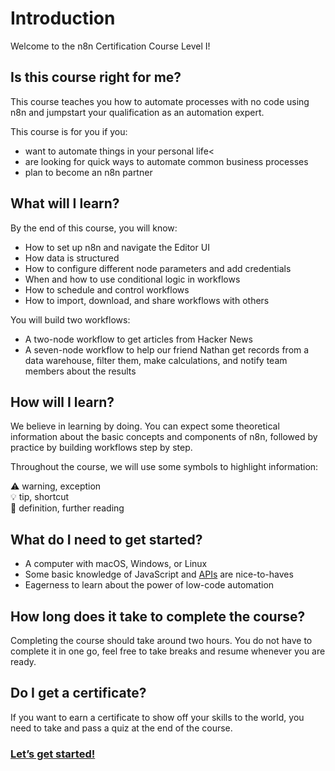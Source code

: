 # Introduction

Welcome to the n8n Certification Course Level I!

## Is this course right for me?
This course teaches you how to automate processes with no code using n8n and jumpstart your qualification as an automation expert.

This course is for you if you:
- want to automate things in your personal life<
- are looking for quick ways to automate common business processes
- plan to become an n8n partner


## What will I learn?

By the end of this course, you will know:
- How to set up n8n and navigate the Editor UI
- How data is structured
- How to configure different node parameters and add credentials
- When and how to use conditional logic in workflows
- How to schedule and control workflows
- How to import, download, and share workflows with others

You will build two workflows:
- A two-node workflow to get articles from Hacker News
- A seven-node workflow to help our friend Nathan get records from a data warehouse, filter them, make calculations, and notify team members about the results

## How will I learn?

We believe in learning by doing. You can expect some theoretical information about the basic concepts and components of n8n, followed by practice by building workflows step by step.

Throughout the course, we will use some symbols to highlight information:<br/>

⚠️ warning, exception<br/>
💡 tip, shortcut<br/>
📖 definition, further reading<br/>

## What do I need to get started?

- A computer with macOS, Windows, or Linux
- Some basic knowledge of JavaScript and [APIs](https://n8n.io/blog/what-are-apis-how-to-use-them-with-no-code/) are nice-to-haves
- Eagerness to learn about the power of low-code automation

## How long does it take to complete the course?

Completing the course should take around two hours. You do not have to complete it in one go, feel free to take breaks and resume whenever you are ready.

## Do I get a certificate?

If you want to earn a certificate to show off your skills to the world, you need to take and pass a quiz at the end of the course.

### [Let’s get started!](../level-one/chapter-1-components.md)
